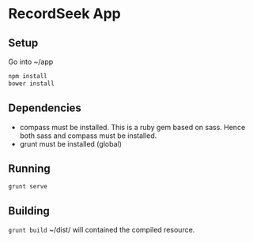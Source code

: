 # RecordSeek App

## Setup
Go into ~/app

```bash
npm install
bower install
```

## Dependencies
- compass must be installed. This is a ruby gem based on sass. Hence both sass and compass must be installed.
- grunt must be installed (global)


## Running
`grunt serve`

## Building
`grunt build`
~/dist/ will contained the compiled resource.
